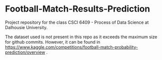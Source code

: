 # Football-Match-Results-Prediction

Project repository for the class CSCI 6409 - Process of Data Science at Dalhousie University.

The dataset used is not present in this repo as it exceeds the maximum size for github commits. However, it can be found in https://www.kaggle.com/competitions/football-match-probability-prediction/overview .
